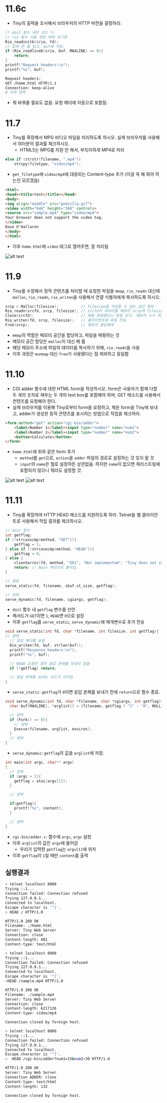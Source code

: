 # 11.6c
- Tiny의 출력을 조사해서 브라우저의 HTTP 버전을 결정하라.

```c
/* doit 함수 내부 코드 */
// rio 함수 사용 위한 버퍼 초기화
Rio_readinitb(&rio, fd);
// 입력 한 줄 읽고, buf에 저장.
if (Rio_readlineb(&rio, buf, MAXLINE) <= 0){
    return;
}
printf("Request headers:\n");
printf("%s", buf);
```

```bash
Request headers:
GET /home.html HTTP/1.1
Connection: keep-alive
# 이하 생략
```
- 뭐 바꿔줄 필요도 없음. 요청 헤더에 자동으로 포함됨.

# 11.7
- Tiny를 확장해서 MPG 비디오 파일을 처리하도록 하시오. 실제 브라우저를 사용해서 여러분의 결과를 체크하시오.
  - HTML5는 MPG를 지원 안 해서, 부득이하게 MP4로 처리

```c
else if (strstr(filename, ".mp4"))
    strcpy(filetype, "video/mp4");
```
- `get_filetype`에 `video/mp4`에 대응되는 Content-type 추가 (이걸 꼭 해 줘야 하는진 모르겠음)

```HTML
<html>
<head><title>test</title></head>
<body> 
<img align="middle" src="godzilla.gif">
<video width="640" height="360" controls>
<source src="sample.mp4" type="video/mp4">
Your browser does not support the video tag.
</video>
Dave O'Hallaron
</body>
</html>
```
- 이후 `home.html`에 `video` 태그로 열어주면, 잘 처리됨

![alt text](image-2.png)

# 11.9
- Tiny를 수정해서 정적 콘텐츠를 처리할 때 요청한 파일을 `mmap`, `rio_readn` 대신에 `malloc`, `rio_readn`, `rio_writen`을 사용해서 연결 식별자에게 복사하도록 하시오.

```c
srcp = Malloc(filesize);          // filesize를 저장할 수 있는 공간 확보
Rio_readn(srcfd, srcp, filesize); // srcfd의 데이터를 메모리 scrp에 filesize만큼 복사
Close(srcfd);                     // 매핑 완료됐으니 파일 닫기. 메모리 누수 막기 위함.
Rio_writen(fd, srcp, filesize);   // 클라이언트에 파일 전송
Free(srcp);                       // 메모리 할당해제
```
- `mmap`의 역할은 메모리 공간을 할당하고, 파일을 매핑하는 것 
- 메모리 공간 할당은 `malloc`이 대신 해 줌
- 해당 메모리 주소에 파일의 데이터를 복사하기 위해, `rio_readn`을 사용
- 이후 과정은 `munmap` 대신 `free`가 사용됐다는 점 제외하고 동일함

# 11.10
- CGI adder 함수에 대한 HTML form을 작성하시오. form은 사용자가 함께 더할 두 개의 숫자로 채우는 두 개의 text box를 포함해야 하며, GET 메소드를 사용해서 컨텐츠를 요청해야 한다.
- 실제 브라우저를 이용해 Tiny로부터 form을 요청하고, 채운 form을 Tiny에 보내고, adder가 생성한 동적 콘텐츠를 표시하는 방법으로 작업을 체크하라.

```html
<form method="get" action="cgi-bin/adder">
    <label>Number 1</label><input type="number" name="num1">
    <label>Number 2</label><input type="number" name="num2">
    <button>Calculate</button>
</form>
```
- `home.html`에 위와 같은 form 추가
  - `method`를 `get`으로, `action`을 `adder` 파일의 경로로 설정하는 것 잊지 말 것
  - `input`의 `name`은 뭘로 설정하든 상관없음. 하지만 `name`이 없으면 쿼리스트링에 포함되지 않으니 뭐라도 설정할 것.

![alt text](image.png)
![alt text](image-1.png)

# 11.11
- Tiny를 확장하여 HTTP HEAD 메소드를 지원하도록 하라. Telnet을 웹 클라이언트로 사용해서 작업 결과를 체크하시오.

```c
// doit 함수
int getflag;
if (!strcasecmp(method, "GET")){
    getflag = 1;
} else if (!strcasecmp(method, "HEAD")){
    getflag = 0;
} else {
    clienterror(fd, method, "501", "Not implemented", "Tiny does not implement this method");
    return; // main 루틴으로 돌아감.
}

// 생략
serve_static(fd, filename, sbuf.st_size, getflag);

// 생략
serve_dynamic(fd, filename, cgiargs, getflag);
```
- `doit` 함수 내 `getflag` 변수를 선언
- 메서드가 `GET`이면 `1`, `HEAD`면 `0`으로 설정
- 이후 `getflag`를 `serve_static`, `serve_dynamic`에 매개변수로 추가 전송

```c
void serve_static(int fd, char *filename, int filesize, int getflag){
// 생략
  // 응답 헤더를 보냄
  Rio_writen(fd, buf, strlen(buf));
  printf("Response headers:\n");
  printf("%s", buf);

  // HEAD 요청인 경우 응답 본체를 보내지 않음
  if (!getflag) return;

  // 응답 본체를 보내는 코드가 이어짐
}
```
- `serve_static`: `getflag`가 `0`이면 응답 본체를 보내기 전에 `return`으로 함수 종료.

```c
void serve_dynamic(int fd, char *filename, char *cgiargs, int getflag){
  char buf[MAXLINE], *arglist[] = {filename, getflag ? "1" : "0", NULL};

  // 생략
  if (Fork() == 0){
    // 생략
    Execve(filename, arglist, environ);
  }
  // 생략
}
```
- `serve_dynamic`: `getflag`의 값을 `arglist`에 저장.

```c
int main(int argc, char** argv)
{
  // 생략
  if (argc > 1){
    getflag = atoi(argv[1]);
  }

  // 생략

  if(getflag){
    printf("%s", content);
  }

  // 생략
}
```
- `cgi-bin/adder.c`: 함수에 `argc`, `argv` 설정
- 이후 `arglist`의 값은 `argv`에 들어감
  - 우리가 입력한 `getflag`는 `argv[1]`에 위치
- 이후 `getflag`이 `1`일 때만 `content`를 출력

## 실행결과
```bash
> telnet localhost 8000
Trying ::1...
Connection failed: Connection refused
Trying 127.0.0.1...
Connected to localhost.
Escape character is '^]'.
> HEAD / HTTP/1.0

HTTP/1.0 200 OK
Filename: ./home.html
Server: Tiny Web Server
Connection: close
Content-length: 481
Content-type: text/html
```

```bash
> telnet localhost 8000
Trying ::1...
Connection failed: Connection refused
Trying 127.0.0.1...
Connected to localhost.
Escape character is '^]'.
>HEAD /sample.mp4 HTTP/1.0

HTTP/1.0 200 OK
Filename: ./sample.mp4
Server: Tiny Web Server
Connection: close
Content-length: 6217126
Content-type: video/mp4

Connection closed by foreign host.
```

```bash
> telnet localhost 8000
Trying ::1...
Connection failed: Connection refused
Trying 127.0.0.1...
Connected to localhost.
Escape character is '^]'.
>  HEAD /cgi-bin/adder?num1=15&num2=30 HTTP/1.0

HTTP/1.0 200 OK
Server: Tiny Web Server
Connection ADDER: close
Content-type: text/html
Content-length: 133

Connection closed by foreign host.
```